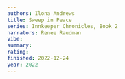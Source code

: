 ```yaml
---
authors: Ilona Andrews
title: Sweep in Peace
series: Innkeeper Chronicles, Book 2
narrators: Renee Raudman
vibe:
summary:
rating:
finished: 2022-12-24
year: 2022
---
```

